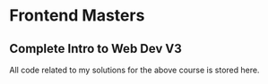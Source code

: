 # Frontend Masters

## Complete Intro to Web Dev V3

All code related to my solutions for the above course is stored here.
